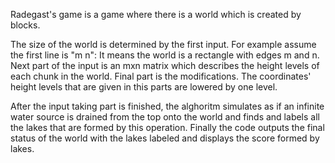 Radegast's game is a game where there is a world which is created by blocks.

The size of the world is determined by the first input. For example assume the first line is "m n": It means the world is a rectangle with edges m and n.
Next part of the input is an mxn matrix which describes the height levels of each chunk in the world.
Final part is the modifications. The coordinates' height levels that are given in this parts are lowered by one level.

After the input taking part is finished, the alghoritm simulates as if an infinite water source is drained from the top onto the world and finds and labels all the lakes that are formed by this operation.
Finally the code outputs the final status of the world with the lakes labeled and displays the score formed by lakes.
